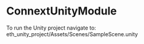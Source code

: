 # ConnextUnityModule

To run the Unity project navigate to:
eth_unity_project/Assets/Scenes/SampleScene.unity

